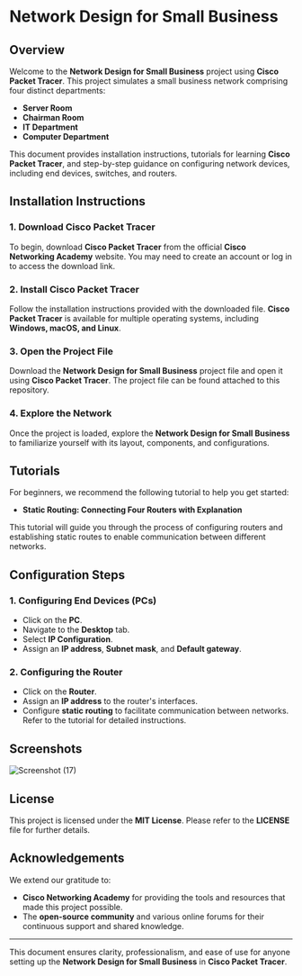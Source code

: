 # Network Design for Small Business

## Overview
Welcome to the **Network Design for Small Business** project using **Cisco Packet Tracer**. This project simulates a small business network comprising four distinct departments:

- **Server Room**
- **Chairman Room**
- **IT Department**
- **Computer Department**

This document provides installation instructions, tutorials for learning **Cisco Packet Tracer**, and step-by-step guidance on configuring network devices, including end devices, switches, and routers.

## Installation Instructions
### 1. Download Cisco Packet Tracer
To begin, download **Cisco Packet Tracer** from the official **Cisco Networking Academy** website. You may need to create an account or log in to access the download link.

### 2. Install Cisco Packet Tracer
Follow the installation instructions provided with the downloaded file. **Cisco Packet Tracer** is available for multiple operating systems, including **Windows, macOS, and Linux**.

### 3. Open the Project File
Download the **Network Design for Small Business** project file and open it using **Cisco Packet Tracer**. The project file can be found attached to this repository.

### 4. Explore the Network
Once the project is loaded, explore the **Network Design for Small Business** to familiarize yourself with its layout, components, and configurations.

## Tutorials
For beginners, we recommend the following tutorial to help you get started:
- **Static Routing: Connecting Four Routers with Explanation**

This tutorial will guide you through the process of configuring routers and establishing static routes to enable communication between different networks.

## Configuration Steps
### 1. Configuring End Devices (PCs)
- Click on the **PC**.
- Navigate to the **Desktop** tab.
- Select **IP Configuration**.
- Assign an **IP address**, **Subnet mask**, and **Default gateway**.

### 2. Configuring the Router
- Click on the **Router**.
- Assign an **IP address** to the router's interfaces.
- Configure **static routing** to facilitate communication between networks. Refer to the tutorial for detailed instructions.

## Screenshots
![Screenshot (17)](https://github.com/user-attachments/assets/e7373e8f-7a09-4f65-945d-6784447b2ecf)


## License
This project is licensed under the **MIT License**. Please refer to the **LICENSE** file for further details.

## Acknowledgements
We extend our gratitude to:
- **Cisco Networking Academy** for providing the tools and resources that made this project possible.
- The **open-source community** and various online forums for their continuous support and shared knowledge.

---
This document ensures clarity, professionalism, and ease of use for anyone setting up the **Network Design for Small Business** in **Cisco Packet Tracer**.

